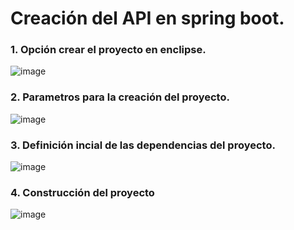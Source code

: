# Creación del API en spring boot.

### 1. Opción crear el proyecto en enclipse.

![image](https://user-images.githubusercontent.com/31961588/155817486-7e0b599f-96dc-4d4b-a3b3-d1c1e95a4489.png)


### 2. Parametros para la creación del proyecto. 

![image](https://user-images.githubusercontent.com/31961588/155817770-f199d04f-61de-476e-a3b9-a91f0a726a80.png)

### 3. Definición incial de las dependencias del proyecto. 

![image](https://user-images.githubusercontent.com/31961588/155818300-3d125806-8610-4427-88e1-24634052b78d.png)

### 4. Construcción del proyecto 

![image](https://user-images.githubusercontent.com/31961588/155818669-7f11ee79-27d4-44e5-9647-aeb4c1ae0b31.png)

